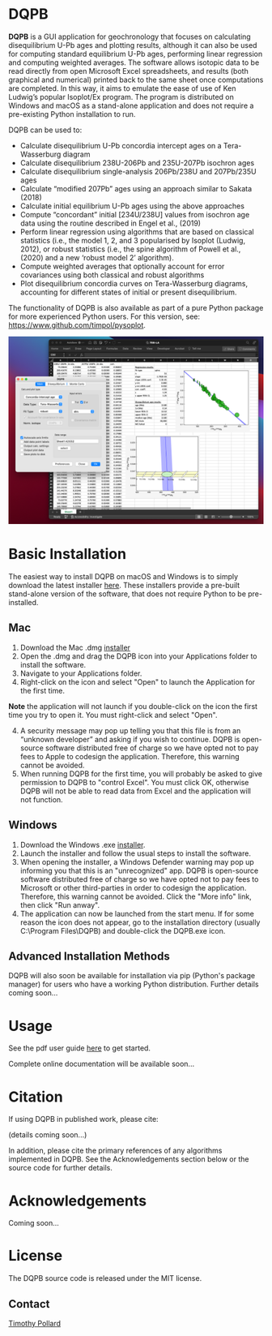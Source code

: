 # DQPB

**DQPB** is a GUI application for geochronology that focuses on calculating disequilibrium U-Pb ages and plotting results, although it can also be used for computing standard equilibrium U-Pb ages, performing linear regression and computing weighted averages.  The software allows isotopic data to be read directly from open Microsoft Excel spreadsheets, and results (both graphical and numerical) printed back to the same sheet once computations are completed. In this way, it aims to emulate the ease of use of Ken Ludwig’s popular Isoplot/Ex program. The program is distributed on Windows and macOS as a stand-alone application and does not require a pre-existing Python installation to run.

DQPB can be used to:
*	Calculate disequilibrium U-Pb concordia intercept ages on a Tera-Wasserburg diagram
*	Calculate disequilibrium 238U-206Pb and 235U-207Pb isochron ages 
*	Calculate disequilibrium single-analysis 206Pb/238U and 207Pb/235U ages
*	Calculate “modified 207Pb” ages using an approach similar to Sakata (2018)
*	Calculate initial equilibrium U-Pb  ages using the above approaches
*	Compute “concordant” initial [234U/238U] values from isochron age data using the routine described in Engel et al., (2019) 
*	Perform linear regression using algorithms that are based on classical statistics (i.e., the model 1, 2, and 3 popularised by Isoplot (Ludwig, 2012), or robust statistics (i.e., the spine algorithm of Powell et al., (2020) and a new ‘robust model 2’ algorithm).
*	Compute weighted averages that optionally account for error covariances using both classical and robust algorithms
*	Plot disequilibrium concordia curves on Tera-Wasserburg diagrams, accounting for different states of initial or present disequilibrium.

The functionality of DQPB is also available as part of a pure Python package for more experienced Python users. For this version, see: https://www.github.com/timpol/pysoplot.

![Example](/resources/Screenshot.png)

# Basic Installation

The easiest way to install DQPB on macOS and Windows is to simply download the latest installer [here](https://github.com/timpol/DQPB-test/releases/latest). These installers provide a pre-built stand-alone version of the software, that does not require Python to be pre-installed.  

## Mac
1. Download the Mac .dmg [installer](https://github.com/timpol/DQPB-test/releases/latest)
2. Open the .dmg and drag the DQPB icon into your Applications folder to install the software.
3. Navigate to your Applications folder.
4. Right-click on the icon and select "Open" to launch the Application for the first time.

**Note** the application will not launch if you double-click on the icon the first time you try to open it. You must right-click and select "Open". 

4. A security message may pop up telling you that this file is from an “unknown developer” and asking if you wish to continue. DQPB is open-source software distributed free of charge so we have opted not to pay fees to Apple to codesign the application. Therefore, this warning cannot be avoided.
5. When running DQPB for the first time, you will probably be asked to give permission to DQPB to "control Excel". You must click OK, otherwise DQPB will not be able to read data from Excel and the application will not function.

## Windows

1. Download the Windows .exe [installer](https://github.com/timpol/DQPB-test/releases/latest).
2. Launch the installer and follow the usual steps to install the software.
3. When opening the installer, a Windows Defender warning may pop up informing you that this is an "unrecognized" app. DQPB is open-source software distributed free of charge so we have opted not to pay fees to Microsoft or other third-parties in order to codesign the application. Therefore, this warning cannot be avoided. Click the "More info" link, then click "Run anway".
4. The application can now be launched from the start menu. If for some reason the icon does not appear, go to the installation directory (usually C:\Program Files\DQPB\) and double-click the DQPB.exe icon.

## Advanced Installation Methods 

DQPB will also soon be available for installation via pip (Python's package manager) for users who have a working Python distribution. Further details coming soon...

# Usage 

See the pdf user guide [here](https://github.com/timpol/DQPB-test/blob/main/docs/DQPB-v0.0.1-user-guide.pdf) to get started. 

Complete online documentation will
be available soon...

# Citation

If using DQPB in published work, please cite:

(details coming soon...)

In addition, please cite the primary references of any algorithms implemented in DQPB. See the Acknowledgements section below or the source code for further details.

# Acknowledgements

Coming soon...

# License

The DQPB source code is released under the MIT license. 

## Contact

[Timothy Pollard](mailto:pollard@student.unimelb.edu.au)